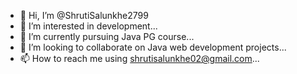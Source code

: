 - 👋 Hi, I’m @ShrutiSalunkhe2799
- 👀 I’m interested in development...
- 🌱 I’m currently pursuing Java PG course...
- 💞️ I’m looking to collaborate on Java web development projects...
- 📫 How to reach me using shrutisalunkhe02@gmail.com...

<!---
ShrutiSalunkhe2799/ShrutiSalunkhe2799 is a ✨ special ✨ repository because its `README.md` (this file) appears on your GitHub profile.
You can click the Preview link to take a look at your changes.
--->
